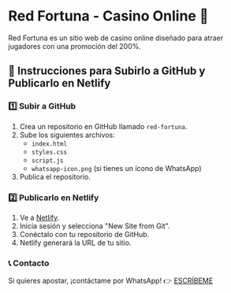 # Red Fortuna - Casino Online 🎰

Red Fortuna es un sitio web de casino online diseñado para atraer jugadores con una promoción del 200%.

## 📌 Instrucciones para Subirlo a GitHub y Publicarlo en Netlify

### 1️⃣ Subir a GitHub
1. Crea un repositorio en GitHub llamado `red-fortuna`.
2. Sube los siguientes archivos:
   - `index.html`
   - `styles.css`
   - `script.js`
   - `whatsapp-icon.png` (si tienes un ícono de WhatsApp)
3. Publica el repositorio.

### 2️⃣ Publicarlo en Netlify
1. Ve a [Netlify](https://www.netlify.com/).
2. Inicia sesión y selecciona "New Site from Git".
3. Conéctalo con tu repositorio de GitHub.
4. Netlify generará la URL de tu sitio.

### 📞 Contacto
Si quieres apostar, ¡contáctame por WhatsApp! 👉 [ESCRÍBEME](https://wa.me/543844458897)
